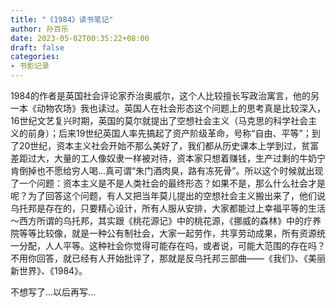 ```yaml
---
title: "《1984》读书笔记"
author: 孙百乐
date: 2023-05-02T00:35:22+08:00
draft: false
categories: 
- 书影记录
---
```


1984的作者是英国社会评论家乔治奥威尔，这个人比较擅长写政治寓言，他的另一本《动物农场》我也读过。英国人在社会形态这个问题上的思考真是比较深入，16世纪文艺复兴时期，英国的莫尔就提出了空想社会主义（马克思的科学社会主义的前身）；后来19世纪英国人率先搞起了资产阶级革命，号称“自由、平等”；到了20世纪，资本主义社会开始不那么美好了，我们都从历史课本上学到过，贫富差距过大，大量的工人像奴隶一样被对待，资本家只想着赚钱，生产过剩的牛奶宁肯倒掉也不愿给穷人喝...真可谓“朱门酒肉臭，路有冻死骨”。所以这个时候就出现了一个问题：资本主义是不是人类社会的最终形态？如果不是，那么什么社会才是呢？为了回答这个问题，有人又把当年莫儿提出的空想社会主义搬出来了，他们说乌托邦是存在的，只要精心设计，所有人服从安排，大家都能过上幸福平等的生活～西方所谓的乌托邦，其实跟《桃花源记》中的桃花源，《挪威的森林》中的疗养院等等比较像，就是一种公有制社会，大家一起劳作，共享劳动成果，所有资源统一分配，人人平等。这种社会你觉得可能存在吗，或者说，可能大范围的存在吗？不用你回答，就已经有人开始批评了，那就是反乌托邦三部曲——《我们》、《美丽新世界》、《1984》。

不想写了...以后再写...

